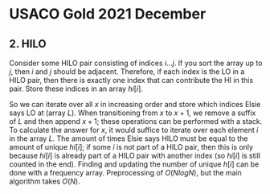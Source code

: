 # USACO Gold 2021 December

## 2. HILO
Consider some HILO pair consisting of indices $i\dots{j}$. If you sort the array up to $j$, then $i$ and $j$ should be adjacent. Therefore, if each index is the LO in a HILO pair, then there is exactly one index that can contribute the HI in this pair. Store these indices in an array $hi[i]$.

So we can iterate over all $x$ in increasing order and store which indices Elsie says LO at (array $L$). When transitioning from $x$ to $x+1$, we remove a suffix of $L$ and then append $x+1$; these operations can be performed with a stack. To calculate the answer for $x$, it would suffice to iterate over each element $i$ in the array $L$. The amount of times Elsie says HILO must be equal to the amount of unique $hi[i]$; if some $i$ is not part of a HILO pair, then this is only because $hi[i]$ is already part of a HILO pair with another index (so $hi[i]$ is still counted in the end). Finding and updating the number of unique $h[i]$ can be done with a frequency array. Preprocessing of $O(NlogN)$, but the main algorithm takes $O(N)$. 